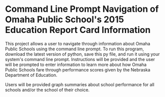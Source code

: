 # Command Line Prompt Navigation of Omaha Public School's 2015 Education Report Card Information

This project allows a user to navigate through information about Omaha Public Schools using the command line prompt. 
To run this program, download the latest version of python, save this py file, and run it using your system's command line prompt. 
Instructions will be provided and the user will be prompted to enter information to learn more about how Omaha Public Schools fare 
through performance scores given by the Nebraska Department of Education. 

Users will be provided graph summaries about school performance for all schools and/or the school of their choice. 
